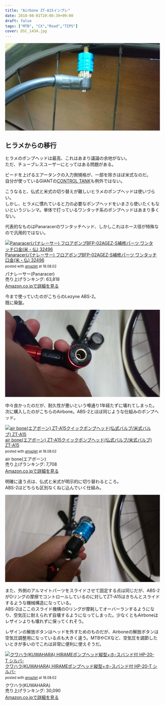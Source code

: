 ```yaml
---
title: "Airbone ZT-A15インプレ"
date: 2018-08-01T20:08:39+09:00
draft: false
tags: ["MTB", "CX","Road","TIPS"]
cover: DSC_1434.jpg
---
```

![image](DSC_1434.jpg)
## ヒラメからの移行

ヒラメのポンプヘッドは最高、これはあまり議論の余地がない。  
ただ、チューブレスユーザーにとってはある問題がある。

ビードを上げるエアータンクの入力側規格が、一部を除きほぼ米式なのだ。  
自分が使っているGIANTの[CONTROL TANK](https://www.giant.co.jp/giant18/acc_datail.php?p_id=A0000520)も例外ではない。

こうなると、仏式と米式の切り替えが難しいヒラメのポンプヘッドは使いづらい。  
しかし、ヒラメに慣れていると力の必要なポンプヘッドをいまさら使いたくもないというジレンマ。単体で打っているワンタッチ系のポンプヘッドはあまり多くない。

代表的なものはPanaracerのワンタッチヘッド、しかしこれはホース径が特殊なので汎用的ではない。

<div class="amazlet-box" style="margin-bottom:0px;"><div class="amazlet-image" style="float:left;margin:0px 12px 1px 0px;"><a href="http://www.amazon.co.jp/exec/obidos/ASIN/B01EKOVX1G/gensobunya-22/ref=nosim/" name="amazletlink" target="_blank"><img src="https://images-fe.ssl-images-amazon.com/images/I/41YJYafvCtL._SL160_.jpg" alt="Panaracer(パナレーサー) フロアポンプBFP-02AGEZ-S補修パーツ ワンタッチ口金(米・仏) 32496" style="border: none;" /></a></div><div class="amazlet-info" style="line-height:120%; margin-bottom: 10px"><div class="amazlet-name" style="margin-bottom:10px;line-height:120%"><a href="http://www.amazon.co.jp/exec/obidos/ASIN/B01EKOVX1G/gensobunya-22/ref=nosim/" name="amazletlink" target="_blank">Panaracer(パナレーサー) フロアポンプBFP-02AGEZ-S補修パーツ ワンタッチ口金(米・仏) 32496</a><div class="amazlet-powered-date" style="font-size:80%;margin-top:5px;line-height:120%">posted with <a href="http://www.amazlet.com/" title="amazlet" target="_blank">amazlet</a> at 18.08.02</div></div><div class="amazlet-detail">パナレーサー(Panaracer) <br />売り上げランキング: 63,818<br /></div><div class="amazlet-sub-info" style="float: left;"><div class="amazlet-link" style="margin-top: 5px"><a href="http://www.amazon.co.jp/exec/obidos/ASIN/B01EKOVX1G/gensobunya-22/ref=nosim/" name="amazletlink" target="_blank">Amazon.co.jpで詳細を見る</a></div></div></div><div class="amazlet-footer" style="clear: left"></div></div>

今まで使っていたのがこちらのLezyne ABS-2。  
既に廃盤。  

![image](DSC_1433.jpg)

中々良かったのだが、耐久性が悪いという噂通り1年経たずに壊れてしまった。  
次に購入したのがこちらのAirbone。ABS-2とほぼ同じような仕組みのポンプヘッド。

<div class="amazlet-box" style="margin-bottom:0px;"><div class="amazlet-image" style="float:left;margin:0px 12px 1px 0px;"><a href="http://www.amazon.co.jp/exec/obidos/ASIN/B072LTF86P/gensobunya-22/ref=nosim/" name="amazletlink" target="_blank"><img src="https://images-fe.ssl-images-amazon.com/images/I/41GCN9FJhlL._SL160_.jpg" alt="air bone(エアボーン) ZT-A15クイックポンプヘッド(仏式バルブ/米式バルブ) ZT-A15" style="border: none;" /></a></div><div class="amazlet-info" style="line-height:120%; margin-bottom: 10px"><div class="amazlet-name" style="margin-bottom:10px;line-height:120%"><a href="http://www.amazon.co.jp/exec/obidos/ASIN/B072LTF86P/gensobunya-22/ref=nosim/" name="amazletlink" target="_blank">air bone(エアボーン) ZT-A15クイックポンプヘッド(仏式バルブ/米式バルブ) ZT-A15</a><div class="amazlet-powered-date" style="font-size:80%;margin-top:5px;line-height:120%">posted with <a href="http://www.amazlet.com/" title="amazlet" target="_blank">amazlet</a> at 18.08.02</div></div><div class="amazlet-detail">air bone(エアボーン) <br />売り上げランキング: 7,708<br /></div><div class="amazlet-sub-info" style="float: left;"><div class="amazlet-link" style="margin-top: 5px"><a href="http://www.amazon.co.jp/exec/obidos/ASIN/B072LTF86P/gensobunya-22/ref=nosim/" name="amazletlink" target="_blank">Amazon.co.jpで詳細を見る</a></div></div></div><div class="amazlet-footer" style="clear: left"></div></div>

明確に違う点は、仏式と米式が明示的に切り替わるところ。  
ABS-2はどちらも区別なくねじ込んでいく仕組み。

![image](DSC_1431.jpg)

また、外側のアルマイトパーツをスライドさせて固定する点は同じだが、ABS-2がOリングの摩擦でコントロールしているのに対してZT-A15はきちんとスライドするような機械構造になっている。  
ABS-2はここのスライド機構のOリングが摩耗してオーバーランするようになり、空気圧に耐えられず自壊するようになってしまった。少なくともAirboneはレザインよりも壊れずに保ってくれそう。

レザインの解放ボタンはヘッドを外すためのものだが、Airboneの解放ボタンは空気圧調整用になっている点も大きく違う。MTBやCXなど、空気圧を調節したいときが多いのでこれは非常に便利に使えそうだ。

<div class="amazlet-box" style="margin-bottom:0px;"><div class="amazlet-image" style="float:left;margin:0px 12px 1px 0px;"><a href="http://www.amazon.co.jp/exec/obidos/ASIN/B01G1O3JCY/gensobunya-22/ref=nosim/" name="amazletlink" target="_blank"><img src="https://images-fe.ssl-images-amazon.com/images/I/41thFrwpECL._SL160_.jpg" alt="クワハラ(KUWAHARA) HIRAMEポンプヘッド縦型+ホ-スバンド付 HP-20-T シルバ-" style="border: none;" /></a></div><div class="amazlet-info" style="line-height:120%; margin-bottom: 10px"><div class="amazlet-name" style="margin-bottom:10px;line-height:120%"><a href="http://www.amazon.co.jp/exec/obidos/ASIN/B01G1O3JCY/gensobunya-22/ref=nosim/" name="amazletlink" target="_blank">クワハラ(KUWAHARA) HIRAMEポンプヘッド縦型+ホ-スバンド付 HP-20-T シルバ-</a><div class="amazlet-powered-date" style="font-size:80%;margin-top:5px;line-height:120%">posted with <a href="http://www.amazlet.com/" title="amazlet" target="_blank">amazlet</a> at 18.08.02</div></div><div class="amazlet-detail">クワハラ(KUWAHARA) <br />売り上げランキング: 30,090<br /></div><div class="amazlet-sub-info" style="float: left;"><div class="amazlet-link" style="margin-top: 5px"><a href="http://www.amazon.co.jp/exec/obidos/ASIN/B01G1O3JCY/gensobunya-22/ref=nosim/" name="amazletlink" target="_blank">Amazon.co.jpで詳細を見る</a></div></div></div><div class="amazlet-footer" style="clear: left"></div></div>



